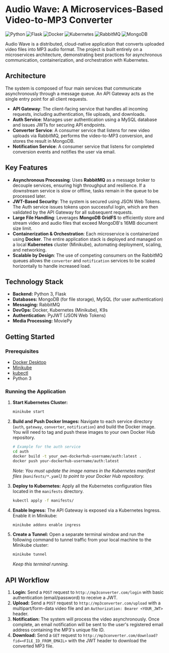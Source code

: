 # Audio Wave: A Microservices-Based Video-to-MP3 Converter

![Python](https://img.shields.io/badge/Python-3.x-blue) ![Flask](https://img.shields.io/badge/Flask-black) ![Docker](https://img.shields.io/badge/Docker-blue) ![Kubernetes](https://img.shields.io/badge/Kubernetes-blue) ![RabbitMQ](https://img.shields.io/badge/RabbitMQ-orange) ![MongoDB](https://img.shields.io/badge/MongoDB-green)

Audio Wave is a distributed, cloud-native application that converts uploaded video files into MP3 audio format. The project is built entirely on a microservices architecture, demonstrating best practices for asynchronous communication, containerization, and orchestration with Kubernetes.

## Architecture

The system is composed of four main services that communicate asynchronously through a message queue. An API Gateway acts as the single entry point for all client requests.


* **API Gateway**: The client-facing service that handles all incoming requests, including authentication, file uploads, and downloads.
* **Auth Service**: Manages user authentication using a MySQL database and issues JWTs for securing API endpoints.
* **Converter Service**: A consumer service that listens for new video uploads via RabbitMQ, performs the video-to-MP3 conversion, and stores the result in MongoDB.
* **Notification Service**: A consumer service that listens for completed conversion events and notifies the user via email.

## Key Features

* **Asynchronous Processing**: Uses **RabbitMQ** as a message broker to decouple services, ensuring high throughput and resilience. If a downstream service is slow or offline, tasks remain in the queue to be processed later.
* **JWT-Based Security**: The system is secured using JSON Web Tokens. The Auth service issues tokens upon successful login, which are then validated by the API Gateway for all subsequent requests.
* **Large File Handling**: Leverages **MongoDB GridFS** to efficiently store and stream video and audio files that exceed MongoDB's 16MB document size limit.
* **Containerization & Orchestration**: Each microservice is containerized using **Docker**. The entire application stack is deployed and managed on a local **Kubernetes** cluster (Minikube), automating deployment, scaling, and networking.
* **Scalable by Design**: The use of competing consumers on the RabbitMQ queues allows the `converter` and `notification` services to be scaled horizontally to handle increased load.

## Technology Stack

* **Backend:** Python 3, Flask
* **Databases:** MongoDB (for file storage), MySQL (for user authentication)
* **Messaging:** RabbitMQ
* **DevOps:** Docker, Kubernetes (Minikube), K9s
* **Authentication:** PyJWT (JSON Web Tokens)
* **Media Processing:** MoviePy

## Getting Started

### Prerequisites
* [Docker Desktop](https://www.docker.com/products/docker-desktop/)
* [Minikube](https://minikube.sigs.k8s.io/docs/start/)
* [kubectl](https://kubernetes.io/docs/tasks/tools/install-kubectl/)
* Python 3

### Running the Application

1.  **Start Kubernetes Cluster:**
    ```bash
    minikube start
    ```

2.  **Build and Push Docker Images:**
    Navigate to each service directory (`auth`, `gateway`, `converter`, `notification`) and build the Docker image. You will need to tag and push these images to your own Docker Hub repository.
    ```bash
    # Example for the auth service
    cd auth
    docker build -t your_own-dockerhub-username/auth:latest .
    docker push your-dockerhub-username/auth:latest
    ```
    *Note: You must update the image names in the Kubernetes manifest files (`manifests/*.yaml`) to point to your Docker Hub repository.*

3.  **Deploy to Kubernetes:**
    Apply all the Kubernetes configuration files located in the `manifests` directory.
    ```bash
    kubectl apply -f manifests/
    ```

4.  **Enable Ingress:**
    The API Gateway is exposed via a Kubernetes Ingress. Enable it in Minikube:
    ```bash
    minikube addons enable ingress
    ```

5.  **Create a Tunnel:**
    Open a separate terminal window and run the following command to tunnel traffic from your local machine to the Minikube cluster:
    ```bash
    minikube tunnel
    ```
    *Keep this terminal running.*

## API Workflow

1.  **Login:** Send a `POST` request to `http://mp3converter.com/login` with basic authentication (email/password) to receive a JWT.
2.  **Upload:** Send a `POST` request to `http://mp3converter.com/upload` with a multipart/form-data video file and an `Authorization: Bearer <YOUR_JWT>` header.
3.  **Notification:** The system will process the video asynchronously. Once complete, an email notification will be sent to the user's registered email address containing the MP3's unique file ID.
4.  **Download:** Send a `GET` request to `http://mp3converter.com/download?fid=<FILE_ID_FROM_EMAIL>` with the JWT header to download the converted MP3 file.
